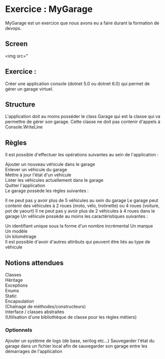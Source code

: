 # Exercice : MyGarage

MyGarage est un exercice que nous avons eu a faire durant la formation de devops.

## Screen 
<img src="<a href="https://zupimages.net/viewer.php?id=22/01/iof9.png"><img src="https://zupimages.net/up/22/01/iof9.png" alt="" /></a>
## Exercice :
Créer une application console (dotnet 5.0 ou dotnet 6.0) qui permet de gérer un garage virtuel.

## Structure
L'application doit au moins posséder le class Garage qui est la classe qui va permettre de gérer son garage. Cette classe ne doit pas contenir d'appels à Console.WriteLine

## Règles
Il est possible d'effectuer les opérations suivantes au sein de l'application :

Ajouter un nouveau véhicule dans le garage  
Enlever un véhicule du garage  
Mettre à jour l'état d'un véhicule  
Lister les véhicules actuellement dans le garage  
Quitter l'application  
Le garage possède les règles suivantes :

Il ne peut pas y avoir plus de 5 véhicules au sein du garage
Le garage peut contenir des véhicules à 2 roues (moto, vélo, trotinette) ou 4 roues (voiture, pot de yaourt)
Il ne peut pas y avoir plus de 2 véhicules à 4 roues dans le garage
Un véhicule possède au moins les caractéristiques suivantes :

Un identifiant unique sous la forme d'un nombre incrémental
Un marque  
Un modèle  
Un kilométrage  
Il est possible d'avoir d'autres attributs qui peuvent être liés au type de véhicule

## Notions attendues
Classes  
Héritage  
Exceptions  
Enums  
Static  
Encapsulation  
(Chaînage de méthodes/constructeurs)  
Interface / classes abstraites  
(Utilisation d'une bibliothèque de classe pour les règles métiers)  
### Optionnels  
Ajouter un système de logs (de base, serilog etc...)
Sauvegarder l'état du garage dans un fichier local afin de sauvegarder son garage entre les démarrages de l'application
